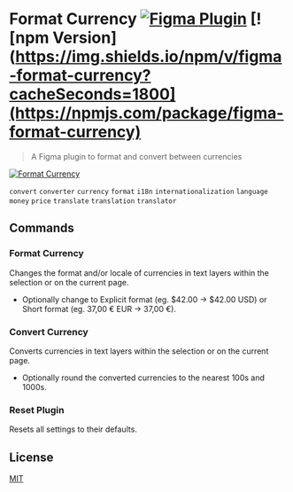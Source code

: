 # Format Currency [![Figma Plugin](https://img.shields.io/badge/figma-Format%20Currency-yellow?cacheSeconds=1800)](https://figma.com/c/plugin/780785006732555859/Format-Currency) [![npm Version](https://img.shields.io/npm/v/figma-format-currency?cacheSeconds=1800](https://npmjs.com/package/figma-format-currency)

> A Figma plugin to format and convert between currencies

[![Format Currency](https://raw.githubusercontent.com/yuanqing/figma-plugins/master/packages/figma-format-currency/media/cover.png)](https://figma.com/c/plugin/780785006732555859)

`convert` `converter` `currency` `format` `i18n` `internationalization` `language` `money` `price` `translate` `translation` `translator`

## Commands

### Format Currency

Changes the format and/or locale of currencies in text layers within the selection or on the current page.

- Optionally change to Explicit format (eg. $42.00 → $42.00 USD) or Short format (eg. 37,00 € EUR → 37,00 €).

### Convert Currency

Converts currencies in text layers within the selection or on the current page.

- Optionally round the converted currencies to the nearest 100s and 1000s.

### Reset Plugin

Resets all settings to their defaults.

## License

[MIT](/LICENSE.md)
